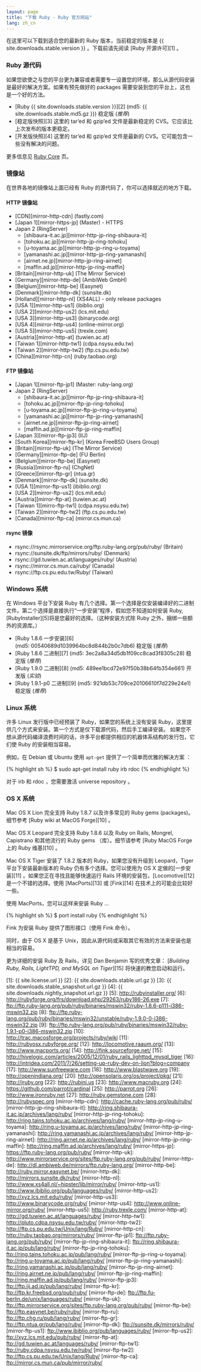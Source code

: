 ```yaml
---
layout: page
title: "下载 Ruby - Ruby 官方网站"
lang: zh_cn
---
```


在这里可以下载到适合您的最新的 Ruby 版本，当前稳定的版本是
{{ site.downloads.stable.version }} 。下载前请先阅读 [Ruby 开源许可][1] 。

### Ruby 源代码

如果您欲使之与您的平台更为兼容或者需要专一设置您的环境，那么从源代码安装是最好的解决方案。如果有预先做好的 packages
需要安装到您的平台上，这也是一个好的方法。

* [Ruby {{ site.downloads.stable.version }}][2]
  (md5:&nbsp;{{ site.downloads.stable.md5.gz }}) 稳定版 (*推荐*)
* [稳定版快照][3] 这里的 tar’ed 和 gzip’ed 文件是最新稳定的 CVS。它应该比上次发布的版本更稳定。
* [开发版快照][4] 这里的 tar’ed 和 gzip’ed 文件是最新的 CVS。它可能包含一些没有解决的问题。

更多信息见 [Ruby Core](/zh_cn/community/ruby-core/) 页。

### 镜像站

在世界各地的镜像站上面已经有 Ruby 的源代码了，你可以选择就近的地方下载。

#### HTTP 镜像站

* [CDN][mirror-http-cdn] (fastly.com)
* [Japan 1][mirror-https-jp] (Master) - HTTPS
* Japan 2 (RingServer)
  * [shibaura-it.ac.jp][mirror-http-jp-ring-shibaura-it]
  * [tohoku.ac.jp][mirror-http-jp-ring-tohoku]
  * [u-toyama.ac.jp][mirror-http-jp-ring-u-toyama]
  * [yamanashi.ac.jp][mirror-http-jp-ring-yamanashi]
  * [airnet.ne.jp][mirror-http-jp-ring-airnet]
  * [maffin.ad.jp][mirror-http-jp-ring-maffin]
* [Britain][mirror-http-uk] (The Mirror Service)
* [Germany][mirror-http-de] (AmbiWeb GmbH)
* [Belgium][mirror-http-be] (Easynet)
* [Denmark][mirror-http-dk] (sunsite.dk)
* [Holland][mirror-http-nl] (XS4ALL) - only release packages
* [USA 1][mirror-http-us1] (ibiblio.org)
* [USA 2][mirror-http-us2] (lcs.mit.edu)
* [USA 3][mirror-http-us3] (binarycode.org)
* [USA 4][mirror-http-us4] (online-mirror.org)
* [USA 5][mirror-http-us5] (trexle.com)
* [Austria][mirror-http-at] (tuwien.ac.at)
* [Taiwan 1][mirror-http-tw1] (cdpa.nsysu.edu.tw)
* [Taiwan 2][mirror-http-tw2] (ftp.cs.pu.edu.tw)
* [China][mirror-http-cn] (ruby.taobao.org)

#### FTP 镜像站

* [Japan 1][mirror-ftp-jp1] (Master: ruby-lang.org)
* Japan 2 (RingServer)
  * [shibaura-it.ac.jp][mirror-ftp-jp-ring-shibaura-it]
  * [tohoku.ac.jp][mirror-ftp-jp-ring-tohoku]
  * [u-toyama.ac.jp][mirror-ftp-jp-ring-u-toyama]
  * [yamanashi.ac.jp][mirror-ftp-jp-ring-yamanashi]
  * [airnet.ne.jp][mirror-ftp-jp-ring-airnet]
  * [maffin.ad.jp][mirror-ftp-jp-ring-maffin]
* [Japan 3][mirror-ftp-jp3] (IIJ)
* [South Korea][mirror-ftp-kr] (Korea FreeBSD Users Group)
* [Britain][mirror-ftp-uk] (The Mirror Service)
* [Germany][mirror-ftp-de] (FU Berlin)
* [Belgium][mirror-ftp-be] (Easynet)
* [Russia][mirror-ftp-ru] (ChgNet)
* [Greece][mirror-ftp-gr] (ntua.gr)
* [Denmark][mirror-ftp-dk] (sunsite.dk)
* [USA 1][mirror-ftp-us1] (ibiblio.org)
* [USA 2][mirror-ftp-us2] (lcs.mit.edu)
* [Austria][mirror-ftp-at] (tuwien.ac.at)
* [Taiwan 1][mirro-ftp-tw1] (cdpa.nsysu.edu.tw)
* [Taiwan 2][mirror-ftp-tw2] (ftp.cs.pu.edu.tw)
* [Canada][mirror-ftp-ca] (mirror.cs.mun.ca)

#### rsync 镜像

* rsync://rsync.mirrorservice.org/ftp.ruby-lang.org/pub/ruby/ (Britain)
* rsync://sunsite.dk/ftp/mirrors/ruby/ (Denmark)
* rsync://gd.tuwien.ac.at/languages/ruby/ (Austria)
* rsync://mirror.cs.mun.ca/ruby/ (Canada)
* rsync://ftp.cs.pu.edu.tw/Ruby/ (Taiwan)

### Windows 系统

在 Windows 平台下安装 Ruby
有几个选择。第一个选择是仅安装编译好的二进制文件。第二个选择是直接执行“一步安装”程序，假如您不知道如何安装
Ruby,[RubyInstaller][5]将是您最好的选择。（这种安装方式除 Ruby 之外，捆绑一些额外的资源库。）

* [Ruby 1.8.6 一步安装][6] (md5:&nbsp;00540689d1039964bc8d844b2b0c7db6) 稳定版
  (*推荐*)
* [Ruby 1.8.6 二进制][7] (md5:&nbsp;3ec2a8a34d5db1f09cc8cad3f8305c28) 稳定版 (*推荐*)
* [Ruby 1.9.0 二进制][8] (md5:&nbsp;489ee1bcd72e97f50b38b64fb354e661) 开发版 (*实验*)
* [Ruby 1.9.1-p0 二进制][9] (md5:&nbsp;921db53c709ce20106610f7d229e24e1) 稳定版
  (*推荐*)

### Linux 系统

许多 Linux 发行版中已经预装了 Ruby，如果您的系统上没有安装
Ruby，这里提供几个方式来安装。第一个方式是仅下载源代码，然后手工编译安装。
如果您不想从源代码编译浪费时间的话，许多平台都提供相应的机器体系结构的发行包，它们使 Ruby 的安装相当容易。

例如，在 Debian 或 Ubuntu 使用 `apt-get` 提供了一个简单而优雅的解决方案 ：

{% highlight sh %}
$ sudo apt-get install ruby irb rdoc
{% endhighlight %}

对于 irb 和 rdoc ，您需要激活 universe repository 。

### OS X 系统

Mac OS X Lion 完全支持 Ruby 1.8.7 以及许多常见的 Ruby gems (packages)。细节参考 [Ruby
wiki at MacOS Forge][10] 。

Mac OS X Leopard 完全支持 Ruby 1.8.6 以及 Ruby on Rails, Mongrel, Capistrano
和其他流行的 Ruby gems （库）。细节请参考 [Ruby MacOS Forge 上的 Ruby 维基][10] 。

Mac OS X Tiger 安装了 1.8.2 版本的 Ruby，如果您没有升级到 Leopard，Tiger 平台下安装最新版本的 Ruby
仍有多个选择。您可以使用为 OS X 定做的[一步安装][11] 。如果您正在寻找且能够快速运行 Rails
环境的安装包，[Locomotive][12] 是一个不错的选择。使用 [MacPorts][13] 或 [Fink][14]
在技术上的可能会比较好一些。

使用 MacPorts，您可以这样来安装 Ruby …

{% highlight sh %}
$ port install ruby
{% endhighlight %}

Fink 为安装 Ruby 提供了图形接口（使用 Fink 命令）。

同时，由于 OS X 是基于 Unix，因此从源代码或采取其它有效的方法来安装也是相当的容易。

更为详细的安装 Ruby 及 Rails，详见 Dan Benjamin 写的优秀文章： [*Building Ruby, Rails,
LightTPD, and MySQL on Tiger*][15] 将快速的教您启动和运行。



[1]: {{ site.license.url }}
[2]: {{ site.downloads.stable.url.gz }}
[3]: {{ site.downloads.stable_snapshot.url.gz }}
[4]: {{ site.downloads.nightly_snapshot.url.gz }}
[5]: http://rubyinstaller.org/
[6]: http://rubyforge.org/frs/download.php/29263/ruby186-26.exe
[7]: ftp://ftp.ruby-lang.org/pub/ruby/binaries/mswin32/ruby-1.8.6-p111-i386-mswin32.zip
[8]: ftp://ftp.ruby-lang.org/pub/ruby/binaries/mswin32/unstable/ruby-1.9.0-0-i386-mswin32.zip
[9]: ftp://ftp.ruby-lang.org/pub/ruby/binaries/mswin32/ruby-1.9.1-p0-i386-mswin32.zip
[10]: http://trac.macosforge.org/projects/ruby/wiki
[11]: http://rubyosx.rubyforge.org/
[12]: http://locomotive.raaum.org/
[13]: http://www.macports.org/
[14]: http://fink.sourceforge.net/
[15]: http://hivelogic.com/articles/2005/12/01/ruby_rails_lighttpd_mysql_tiger
[16]: http://intridea.com/2011/7/26/setting-up-ruby-dev-on-lion?blog=company
[17]: http://www.sunfreeware.com
[18]: http://www.blastwave.org
[19]: http://openindiana.org/
[20]: http://opensolaris.org/os/project/pkg/
[21]: http://jruby.org
[22]: http://rubini.us
[23]: http://www.macruby.org
[24]: https://github.com/parrot/cardinal
[25]: http://parrot.org
[26]: http://www.ironruby.net
[27]: http://ruby.gemstone.com
[28]: http://rubyspec.org
[mirror-http-cdn]: http://cache.ruby-lang.org/pub/ruby/
[mirror-http-jp-ring-shibaura-it]: http://ring.shibaura-it.ac.jp/archives/lang/ruby/
[mirror-http-jp-ring-tohoku]: http://ring.tains.tohoku.ac.jp/archives/lang/ruby/
[mirror-http-jp-ring-u-toyama]: http://ring.u-toyama.ac.jp/archives/lang/ruby/
[mirror-http-jp-ring-yamanashi]: http://ring.yamanashi.ac.jp/archives/lang/ruby/
[mirror-http-jp-ring-airnet]: http://ring.airnet.ne.jp/archives/lang/ruby/
[mirror-http-jp-ring-maffin]: http://ring.maffin.ad.jp/archives/lang/ruby/
[mirror-https-jp]: https://ftp.ruby-lang.org/pub/ruby/
[mirror-http-uk]: http://www.mirrorservice.org/sites/ftp.ruby-lang.org/pub/ruby/
[mirror-http-de]: http://dl.ambiweb.de/mirrors/ftp.ruby-lang.org/
[mirror-http-be]: http://ruby.mirror.easynet.be/
[mirror-http-dk]: http://mirrors.sunsite.dk/ruby/
[mirror-http-nl]: http://www.xs4all.nl/~hipster/lib/mirror/ruby/
[mirror-http-us1]: http://www.ibiblio.org/pub/languages/ruby/
[mirror-http-us2]: http://xyz.lcs.mit.edu/ruby/
[mirror-http-us3]: http://www.binarycode.org/ruby/
[mirror-http-us4]: http://www.online-mirror.org/ruby/
[mirror-http-us5]: http://ruby.trexle.com/
[mirror-http-at]: http://gd.tuwien.ac.at/languages/ruby/
[mirror-http-tw1]: http://pluto.cdpa.nsysu.edu.tw/ruby/
[mirror-http-tw2]: http://ftp.cs.pu.edu.tw/Unix/lang/Ruby/
[mirror-http-cn]: http://ruby.taobao.org/mirrors/ruby/
[mirror-ftp-jp1]: ftp://ftp.ruby-lang.org/pub/ruby/
[mirror-ftp-jp-ring-shibaura-it]: ftp://ring.shibaura-it.ac.jp/pub/lang/ruby/
[mirror-ftp-jp-ring-tohoku]: ftp://ring.tains.tohoku.ac.jp/pub/lang/ruby/
[mirror-ftp-jp-ring-u-toyama]: ftp://ring.u-toyama.ac.jp/pub/lang/ruby/
[mirror-ftp-jp-ring-yamanashi]: ftp://ring.yamanashi.ac.jp/pub/lang/ruby/
[mirror-ftp-jp-ring-airnet]: ftp://ring.airnet.ne.jp/pub/lang/ruby/
[mirror-ftp-jp-ring-maffin]: ftp://ring.maffin.ad.jp/pub/lang/ruby/
[mirror-ftp-jp3]: ftp://ftp.iij.ad.jp/pub/lang/ruby/
[mirror-ftp-kr]: ftp://ftp.kr.freebsd.org/pub/ruby/
[mirror-ftp-de]: ftp://ftp.fu-berlin.de/unix/languages/ruby/
[mirror-ftp-uk]: ftp://ftp.mirrorservice.org/sites/ftp.ruby-lang.org/pub/ruby/
[mirror-ftp-be]: ftp://ftp.easynet.be/ruby/ruby/
[mirror-ftp-ru]: ftp://ftp.chg.ru/pub/lang/ruby/
[mirror-ftp-gr]: ftp://ftp.ntua.gr/pub/lang/ruby/
[mirror-ftp-dk]: ftp://sunsite.dk/mirrors/ruby/
[mirror-ftp-us1]: ftp://www.ibiblio.org/pub/languages/ruby/
[mirror-ftp-us2]: ftp://xyz.lcs.mit.edu/pub/ruby/
[mirror-ftp-at]: ftp://gd.tuwien.ac.at/languages/ruby/
[mirror-ftp-tw1]: ftp://ruby.cdpa.nsysu.edu.tw/ruby/
[mirror-ftp-tw2]: ftp://ftp.cs.pu.edu.tw/Unix/lang/Ruby/
[mirror-ftp-ca]: ftp://mirror.cs.mun.ca/pub/mirror/ruby/
